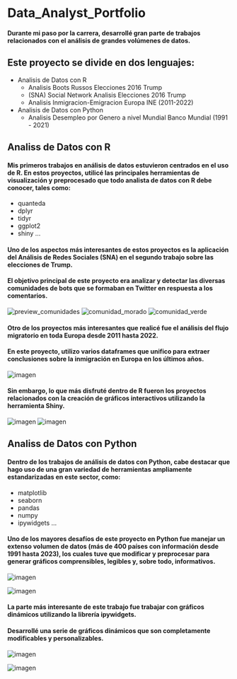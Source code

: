 # Data_Analyst_Portfolio
#### Durante mi paso por la carrera, desarrollé gran parte de trabajos relacionados con el análisis de grandes volúmenes de datos.

## Este proyecto se divide en dos lenguajes:
  - Analisis de Datos con R
    - Analisis Boots Russos Elecciones 2016 Trump
    - (SNA) Social Network Analisis Elecciones 2016 Trump
    - Analisis Inmigracion-Emigracion Europa INE (2011-2022) 
  - Analisis de Datos con Python
    - Analisis Desempleo por Genero a nivel Mundial Banco Mundial (1991 - 2021)

## Analiss de Datos con R
#### Mis primeros trabajos en análisis de datos estuvieron centrados en el uso de R. En estos proyectos, utilicé las principales herramientas de visualización y preprocesado que todo analista de datos con R debe conocer, tales como:
  - quanteda
  - dplyr
  - tidyr
  - ggplot2
  - shiny ...
#### Uno de los aspectos más interesantes de estos proyectos es la aplicación del Análisis de Redes Sociales (SNA) en el segundo trabajo sobre las elecciones de Trump.
#### El objetivo principal de este proyecto era analizar y detectar las diversas comunidades de bots que se formaban en Twitter en respuesta a los comentarios.
![preview_comunidades](https://github.com/AntonioPayar/Data_Analyst_Portfolio/assets/63736456/43935823-152a-4624-8494-6f72666a86fa)
![comunidad_morado](https://github.com/AntonioPayar/Data_Analyst_Portfolio/assets/63736456/0914d1ee-93cf-4d98-90d6-727450af57cb)
![comunidad_verde](https://github.com/AntonioPayar/Data_Analyst_Portfolio/assets/63736456/f3670636-d28a-4eeb-8bcf-85bea84a85ff)

#### Otro de los proyectos más interesantes que realicé fue el análisis del flujo migratorio en toda Europa desde 2011 hasta 2022. 
#### En este proyecto, utilizo varios dataframes que unifico para extraer conclusiones sobre la inmigración en Europa en los últimos años.
![imagen](https://github.com/AntonioPayar/Data_Analyst_Portfolio/assets/63736456/4b976d79-e77a-41f3-b7a5-f9673ad82154)

#### Sin embargo, lo que más disfruté dentro de R fueron los proyectos relacionados con la creación de gráficos interactivos utilizando la herramienta Shiny.

![imagen](https://github.com/AntonioPayar/Data_Analyst_Portfolio/assets/63736456/4b483f63-b496-44f2-b6c5-51dad54ee321)
![imagen](https://github.com/AntonioPayar/Data_Analyst_Portfolio/assets/63736456/81acb163-4810-47b1-a884-6d98aeafdcfc)


## Analiss de Datos con Python
#### Dentro de los trabajos de análisis de datos con Python, cabe destacar que hago uso de una gran variedad de herramientas ampliamente estandarizadas en este sector, como:    
  - matplotlib
  - seaborn
  - pandas
  - numpy
  - ipywidgets ...

#### Uno de los mayores desafíos de este proyecto en Python fue manejar un extenso volumen de datos (más de 400 países con información desde 1991 hasta 2023), los cuales tuve que modificar y preprocesar para generar gráficos comprensibles, legibles y, sobre todo, informativos.

![imagen](https://github.com/AntonioPayar/Data_Analyst_Portfolio/assets/63736456/6e6fa6ab-4e20-46a9-b7af-91d6403ba7f6)

![imagen](https://github.com/AntonioPayar/Data_Analyst_Portfolio/assets/63736456/04ed67d7-3da6-47cb-b4f0-4d06d496262d)

#### La parte más interesante de este trabajo fue trabajar con gráficos dinámicos utilizando la librería ipywidgets. 
#### Desarrollé una serie de gráficos dinámicos que son completamente modificables y personalizables.

![imagen](https://github.com/AntonioPayar/Data_Analyst_Portfolio/assets/63736456/01fe8a5c-e707-4e09-b8c2-1648565d0260)

![imagen](https://github.com/AntonioPayar/Data_Analyst_Portfolio/assets/63736456/e9985f54-7103-4305-9f14-4de41674d5e4)



